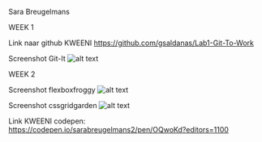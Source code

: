 Sara Breugelmans


WEEK 1

Link naar github KWEENI
  https://github.com/gsaldanas/Lab1-Git-To-Work

Screenshot Git-It
  ![alt text](https://ibb.co/e6F5yH)


WEEK 2

Screenshot flexboxfroggy
  ![alt text](https://ibb.co/gdA2Cc)

Screenshot cssgridgarden
  ![alt text](https://ibb.co/mNOpsc)

Link KWEENI codepen:  
  https://codepen.io/sarabreugelmans2/pen/OQwoKd?editors=1100

